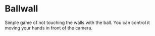 # Ballwall
 Simple game of not touching the walls with the ball. 
You can control it moving your hands in front of the camera.
